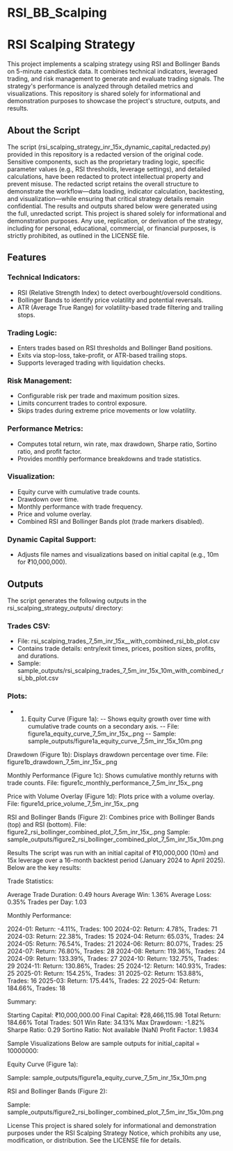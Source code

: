 # RSI_BB_Scalping

# RSI Scalping Strategy
This project implements a scalping strategy using RSI and Bollinger Bands on 5-minute candlestick data. It combines technical indicators, leveraged trading, and risk management to generate and evaluate trading signals. The strategy's performance is analyzed through detailed metrics and visualizations. This repository is shared solely for informational and demonstration purposes to showcase the project's structure, outputs, and results.

## About the Script
The script (rsi_scalping_strategy_inr_15x_dynamic_capital_redacted.py) provided in this repository is a redacted version of the original code. Sensitive components, such as the proprietary trading logic, specific parameter values (e.g., RSI thresholds, leverage settings), and detailed calculations, have been redacted to protect intellectual property and prevent misuse. The redacted script retains the overall structure to demonstrate the workflow—data loading, indicator calculation, backtesting, and visualization—while ensuring that critical strategy details remain confidential. The results and outputs shared below were generated using the full, unredacted script. This project is shared solely for informational and demonstration purposes. Any use, replication, or derivation of the strategy, including for personal, educational, commercial, or financial purposes, is strictly prohibited, as outlined in the LICENSE file.

## Features

### Technical Indicators:
- RSI (Relative Strength Index) to detect overbought/oversold conditions.
- Bollinger Bands to identify price volatility and potential reversals.
- ATR (Average True Range) for volatility-based trade filtering and trailing stops.


### Trading Logic:
- Enters trades based on RSI thresholds and Bollinger Band positions.
- Exits via stop-loss, take-profit, or ATR-based trailing stops.
- Supports leveraged trading with liquidation checks.


### Risk Management:
- Configurable risk per trade and maximum position sizes.
- Limits concurrent trades to control exposure.
- Skips trades during extreme price movements or low volatility.

### Performance Metrics:
- Computes total return, win rate, max drawdown, Sharpe ratio, Sortino ratio, and profit factor.
- Provides monthly performance breakdowns and trade statistics.


### Visualization:
- Equity curve with cumulative trade counts.
- Drawdown over time.
- Monthly performance with trade frequency.
- Price and volume overlay.
- Combined RSI and Bollinger Bands plot (trade markers disabled).


### Dynamic Capital Support:
- Adjusts file names and visualizations based on initial capital (e.g., 10m for ₹10,000,000).



## Outputs
The script generates the following outputs in the rsi_scalping_strategy_outputs/ directory:

### Trades CSV:

- File: rsi_scalping_trades_7_5m_inr_15x_<capital>_with_combined_rsi_bb_plot.csv
- Contains trade details: entry/exit times, prices, position sizes, profits, and durations.
- Sample: sample_outputs/rsi_scalping_trades_7_5m_inr_15x_10m_with_combined_rsi_bb_plot.csv


### Plots:

- 1. Equity Curve (Figure 1a):
-- Shows equity growth over time with cumulative trade counts on a secondary axis.
-- File: figure1a_equity_curve_7_5m_inr_15x_<capital>.png
-- Sample: sample_outputs/figure1a_equity_curve_7_5m_inr_15x_10m.png


Drawdown (Figure 1b):
Displays drawdown percentage over time.
File: figure1b_drawdown_7_5m_inr_15x_<capital>.png


Monthly Performance (Figure 1c):
Shows cumulative monthly returns with trade counts.
File: figure1c_monthly_performance_7_5m_inr_15x_<capital>.png


Price with Volume Overlay (Figure 1d):
Plots price with a volume overlay.
File: figure1d_price_volume_7_5m_inr_15x_<capital>.png


RSI and Bollinger Bands (Figure 2):
Combines price with Bollinger Bands (top) and RSI (bottom).
File: figure2_rsi_bollinger_combined_plot_7_5m_inr_15x_<capital>.png
Sample: sample_outputs/figure2_rsi_bollinger_combined_plot_7_5m_inr_15x_10m.png





Results
The script was run with an initial capital of ₹10,000,000 (10m) and 15x leverage over a 16-month backtest period (January 2024 to April 2025). Below are the key results:

Trade Statistics:

Average Trade Duration: 0.49 hours
Average Win: 1.36%
Average Loss: 0.35%
Trades per Day: 1.03


Monthly Performance:

2024-01: Return: -4.11%, Trades: 100
2024-02: Return: 4.78%, Trades: 71
2024-03: Return: 22.38%, Trades: 15
2024-04: Return: 65.03%, Trades: 24
2024-05: Return: 76.54%, Trades: 21
2024-06: Return: 80.07%, Trades: 25
2024-07: Return: 76.80%, Trades: 28
2024-08: Return: 119.36%, Trades: 24
2024-09: Return: 133.39%, Trades: 27
2024-10: Return: 132.75%, Trades: 29
2024-11: Return: 130.86%, Trades: 25
2024-12: Return: 140.93%, Trades: 25
2025-01: Return: 154.25%, Trades: 31
2025-02: Return: 153.88%, Trades: 16
2025-03: Return: 175.44%, Trades: 22
2025-04: Return: 184.66%, Trades: 18


Summary:

Starting Capital: ₹10,000,000.00
Final Capital: ₹28,466,115.98
Total Return: 184.66%
Total Trades: 501
Win Rate: 34.13%
Max Drawdown: -1.82%
Sharpe Ratio: 0.29
Sortino Ratio: Not available (NaN)
Profit Factor: 1.9834



Sample Visualizations
Below are sample outputs for initial_capital = 10000000:

Equity Curve (Figure 1a):

Sample: sample_outputs/figure1a_equity_curve_7_5m_inr_15x_10m.png


RSI and Bollinger Bands (Figure 2):

Sample: sample_outputs/figure2_rsi_bollinger_combined_plot_7_5m_inr_15x_10m.png



License
This project is shared solely for informational and demonstration purposes under the RSI Scalping Strategy Notice, which prohibits any use, modification, or distribution. See the LICENSE file for details.
